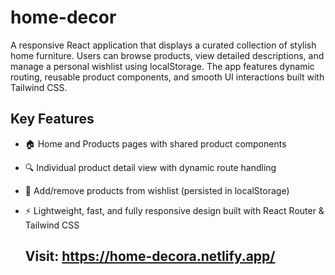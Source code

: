 # home-decor
A responsive React application that displays a curated collection of stylish home furniture. Users can browse products, view detailed descriptions, and manage a personal wishlist using localStorage. The app features dynamic routing, reusable product components, and smooth UI interactions built with Tailwind CSS.

## Key Features
- 🏠 Home and Products pages with shared product components
- 🔍 Individual product detail view with dynamic route handling
- 💖 Add/remove products from wishlist (persisted in localStorage)
- ⚡ Lightweight, fast, and fully responsive design built with React Router & Tailwind CSS

  ## Visit: https://home-decora.netlify.app/
